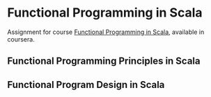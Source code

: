# Functional Programming in Scala

Assignment for course [Functional Programming in Scala](https://www.coursera.org/specializations/scala?), available in coursera.

## Functional Programming Principles in Scala
## Functional Program Design in Scala


